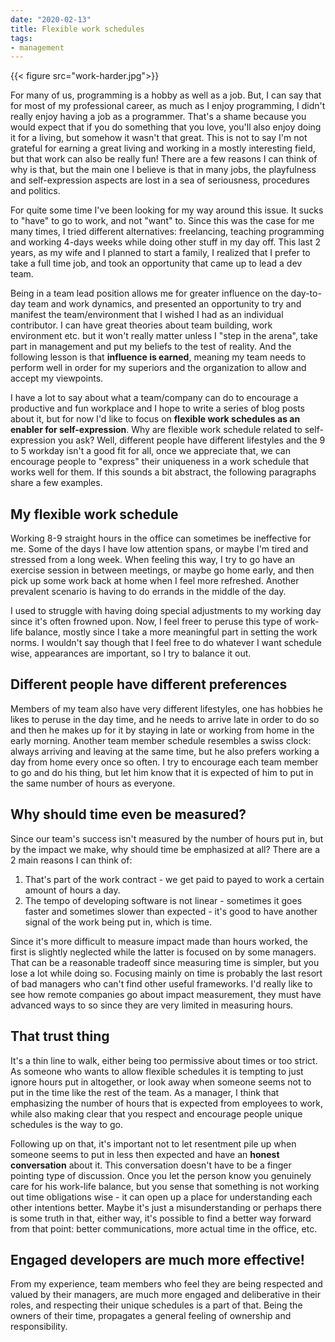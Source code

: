 ```yaml
---
date: "2020-02-13"
title: Flexible work schedules
tags:
- management
---
```


{{< figure src="work-harder.jpg">}}

For many of us, programming is a hobby as well as a job. But, I can say that for most of my professional career, as much as I enjoy programming, I didn't really enjoy having a job as a programmer. That's a shame because you would expect that if you do something that you love, you'll also enjoy doing it for a living, but somehow it wasn't that great. This is not to say I'm not grateful for earning a great living and working in a mostly interesting field, but that work can also be really fun! There are a few reasons I can think of why is that, but the main one I believe is that in many jobs, the playfulness and self-expression aspects are lost in a sea of seriousness, procedures and politics.

For quite some time I've been looking for my way around this issue. It sucks to "have" to go to work, and not "want" to. Since this was the case for me many times, I tried different alternatives: freelancing, teaching programming and working 4-days weeks while doing other stuff in my day off. This last 2 years, as my wife and I planned to start a family, I realized that I prefer to take a full time job, and took an opportunity that came up to lead a dev team.

Being in a team lead position allows me for greater influence on the day-to-day team and work dynamics, and presented an opportunity to try and manifest the team/environment that I wished I had as an individual contributor. I can have great theories about team building, work environment etc. but it won't really matter unless I "step in the arena", take part in management and put my beliefs to the test of reality. And the following lesson is that **influence is earned**, meaning my team needs to perform well in order for my superiors and the organization to allow and accept my viewpoints.

I have a lot to say about what a team/company can do to encourage a productive and fun workplace and I hope to write a series of blog posts about it, but for now I'd like to focus on **flexible work schedules as an enabler for self-expression**. Why are flexible work schedule related to self-expression you ask? Well, different people have different lifestyles and the 9 to 5 workday isn't a good fit for all, once we appreciate that, we can encourage people to "express" their uniqueness in a work schedule that works well for them. If this sounds a bit abstract, the following paragraphs share a few examples.

## My flexible work schedule

Working 8-9 straight hours in the office can sometimes be ineffective for me. Some of the days I have low attention spans, or maybe I'm tired and stressed from a long week. When feeling this way, I try to go have an exercise session in between meetings, or maybe go home early, and then pick up some work back at home when I feel more refreshed. Another prevalent scenario is having to do errands in the middle of the day.

I used to struggle with having doing special adjustments to my working day since it's often frowned upon. Now, I feel freer to peruse this type of work-life balance, mostly since I take a more meaningful part in setting the work norms. I wouldn't say though that I feel free to do whatever I want schedule wise, appearances are important, so I try to balance it out.

## Different people have different preferences

Members of my team also have very different lifestyles, one has hobbies he likes to peruse in the day time, and he needs to arrive late in order to do so and then he makes up for it by staying in late or working from home in the early morning. Another team member schedule resembles a swiss clock: always arriving and leaving at the same time, but he also prefers working a day from home every once so often. I try to encourage each team member to go and do his thing, but let him know that it is expected of him to put in the same number of hours as everyone.

## Why should time even be measured?

Since our team's success isn't measured by the number of hours put in, but by the impact we make, why should time be emphasized at all? There are a 2 main reasons I can think of:

1. That's part of the work contract - we get paid to payed to work a certain amount of hours a day.
2. The tempo of developing software is not linear - sometimes it goes faster and sometimes slower than expected - it's good to have another signal of the work being put in, which is time.

Since it's more difficult to measure impact made than hours worked, the first is slightly neglected while the latter is focused on by some managers. That can be a reasonable tradeoff since measuring time is simpler, but you lose a lot while doing so. Focusing mainly on time is probably the last resort of bad managers who can't find other useful frameworks. I'd really like to see how remote companies go about impact measurement, they must have advanced ways to so since they are very limited in measuring hours.

## That trust thing

It's a thin line to walk, either being too permissive about times or too strict. As someone who wants to allow flexible schedules it is tempting to just ignore hours put in altogether, or look away when someone seems not to put in the time like the rest of the team. As a manager, I think that emphasizing the number of hours that is expected from employees to work, while also making clear that you respect and encourage people unique schedules is the way to go.

Following up on that, it's important not to let resentment pile up when someone seems to put in less then expected and have an **honest conversation** about it. This conversation doesn't have to be a finger pointing type of discussion. Once you let the person know you genuinely care for his work-life balance, but you sense that something is not working out time obligations wise - it can open up a place for understanding each other intentions better. Maybe it's just a misunderstanding or perhaps there is some truth in that, either way, it's possible to find a better way forward from that point: better communications, more actual time in the office, etc.

## Engaged developers are much more effective!

From my experience, team members who feel they are being respected and valued by their managers, are much more engaged and deliberative in their roles, and respecting their unique schedules is a part of that. Being the owners of their time, propagates a general feeling of ownership and responsibility.

